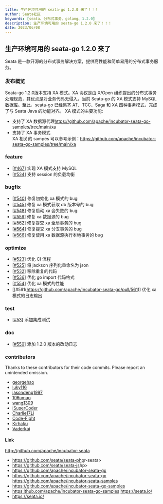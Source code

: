 ```yaml
---
title: 生产环境可用的 seata-go 1.2.0 来了！！！
author: Seata社区
keywords: [seata、分布式事务、golang、1.2.0]
description: 生产环境可用的 seata-go 1.2.0 来了！！！
date: 2023/06/08
---
```


## 生产环境可用的 seata-go 1.2.0 来了

Seata 是一款开源的分布式事务解决方案，提供高性能和简单易用的分布式事务服务。

### 发布概览



Seata-go 1.2.0版本支持 XA 模式。XA 协议是由 X/Open 组织提出的分布式事务处理规范，其优点是对业务代码无侵入。当前 Seata-go 的 XA 模式支持 MySQL 数据库。至此，seata-go 已经集齐 AT、TCC、Saga 和 XA 四种事务模式，完成了与 Seata Java 的功能对齐。 XA 模式的主要功能:

- 支持了 XA 数据源代理<https://github.com/apache/incubator-seata-go-samples/tree/main/xa>
- 支持了 XA 事务模式  
XA 相关的 sampes 可以参考示例：<https://github.com/apache/incubator-seata-go-samples/tree/main/xa>

### feature

- [[#467](https://github.com/apache/incubator-seata-go/pull/467)] 实现 XA 模式支持 MySQL
- [[#534](ttps://github.com/apache/incubator-seata-go/pull/534)] 支持 session 的负载均衡

### bugfix

- [[#540](https://github.com/apache/incubator-seata-go/pull/540)] 修复初始化 xa 模式的 bug
- [[#545](https://github.com/apache/incubator-seata-go/pull/545)] 修复 xa 模式获取 db 版本号的 bug
- [[#548](https://github.com/apache/incubator-seata-go/pull/548)] 修复启动 xa 会失败的 bug
- [[#556](https://github.com/apache/incubator-seata-go/pull/556)] 修复 xa 数据源的 bug
- [[#562](https://github.com/apache/incubator-seata-go/pull/562)] 修复提交 xa 全局事务的 bug
- [[#564](https://github.com/apache/incubator-seata-go/pull/564)] 修复提交 xa 分支事务的 bug
- [[#566](htps://github.com/apache/incubator-seata-go/pull/566)] 修复使用 xa 数据源执行本地事务的 bug

### optimize

- [[#523](https://github.com/apache/incubator-seata-go/pull/523)] 优化 CI 流程
- [[#525](https://github.com/apache/incubator-seata-go/pull/456)] 将 jackson 序列化重命名为 json
- [[#532](https://github.com/apache/incubator-seata-go/pull/532)] 移除重复的代码
- [[#536](https://github.com/apache/incubator-seata-go/pull/536)] 优化 go import 代码格式
- [[#554](https://github.com/apache/incubator-seata-go/pull/554)] 优化 xa 模式的性能
- [[#561(https://github.com/apache/incubator-seata-go/pull/561)] 优化 xa 模式的日志输出

### test

- [[#53](https://github.com/apache/incubator-seata-go/pull/535)] 添加集成测试


### doc
- [[#550](https:/github.com/apache/incubator-seata-go/pull/550)] 添加 1.2.0 版本的改动日志

### contributors

Thanks to these contributors for their code commits. Please report an unintended omission.

- [georgehao](https://github.com/georgehao)
- [luky116](https://github.com/luky116)
- [jasondeng1997](https://github.com/jasondeng1997)
- [106umao](https://github.com/106umao)
- [wang1309](https://github.com/wang1309)
- [iSuperCoder](https://github.com/iSuperCoder)
- [Charlie17Li](https://github.com/Charlie17Li)
- [Code-Fight](https://github.com/Code-Fight)
- [Kirhaku](https://github.com/Kirhaku)
- [Vaderkai](https://github.com/VaderKai)


#### Link
<http://github.com/apache/incubator-seata>
- <https://github.com/seata/seata-php>r-seata>
- <https://github.com/seata/seata-js>hp>
- <https://github.com/apache/incubator-seata-go>
- <https://github.com/apache/incubator-seata-go>
  <https://github.com/apache/incubator-seata-samples>
- <https://github.com/apache/incubator-seata-go-samples>
- <https:ithub.com/apache/incubator-seata-go-samples>
  <https://seata.io/>
- <https://seata.io/>
